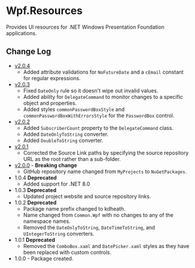 # Wpf.Resources
Provides UI resources for .NET Windows Presentation Foundation applications.

## Change Log
- [v2.0.4](https://github.com/KevinDHeath/NuGetPackages/releases/tag/v2024.2.1)
  - Added attribute validations for `NoFutureDate` and a `cEmail` constant for regular expressions.
- [v2.0.3](https://github.com/KevinDHeath/NuGetPackages/releases/tag/v2.0.3)
  - Fixed `DateOnly` rule so it doesn't wipe out invalid values. 
  - Added ability for `DelegateCommand` to monitor changes to a specific object and properties.
  - Added styles `commonPasswordBoxStyle` and `commonPasswordBoxWithErrorsStyle` for the `PasswordBox` control.
- [v2.0.2](https://github.com/KevinDHeath/NuGetPackages/releases/tag/v2.0.2)
  - Added `SubscriberCount` property to the `DelegateCommand` class.
  - Added `DateOnlyToString` converter. 
  - Added `DoubleToString` converter.
- [v2.0.1](https://github.com/KevinDHeath/NuGetPackages/releases/tag/v2.0.1)
  - Corrected the Source Link paths by specifying the source repository URL as the root rather than a sub-folder.
- [v2.0.0](https://github.com/KevinDHeath/NuGetPackages/releases/tag/v2.0.0) - **Breaking change**
  - GitHub repository name changed from `MyProjects` to `NuGetPackages`.  
- 1.0.4 **Deprecated**
  - Added support for .NET 8.0
- 1.0.3 **Deprecated**
  - Updated project website and source repository links.
- 1.0.2 **Deprecated**
  - Package name prefix changed to kdheath.
  - Name changed from `Common.Wpf` with no changes to any of the namespace names.
  - Removed the `DateOnlyToString`, `DateTimeToString`, and `UIntegerToString` converters.
- 1.0.1 **Deprecated**
  - Removed the `ComboBox.xaml` and `DatePicker.xaml` styles as they have been replaced with custom controls.
- 1.0.0 - Package created.
